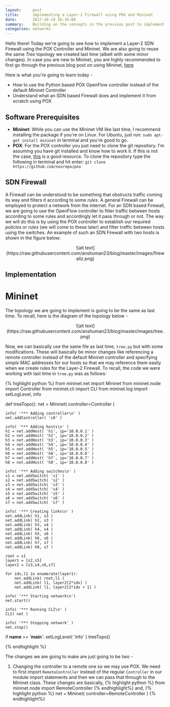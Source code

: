 ```yaml
---
layout:     post
title:      Implementing a Layer-2 Firewall using POX and Mininet 
date:       2017-10-19 16:34:00
summary:    Building on the concepts in the previous post to implement a L2 SDN Firewall in Mininet  
categories: networks
---
```


Hello there! Today we're going to see how to implement a Layer-2 SDN Firewall using the POX Controller and Mininet. We are also going to reuse the same *Tree* topology we created last time (albeit with some minor changes). In case you are new to Mininet, you are highly recommended to first go through the previous blog post on using Mininet, [here](http://www.anshuman.ml/networks/2017/10/15/mininet/)

Here is what you're going to learn today - 
- How to use the Python based POX OpenFlow controller instead of the default Mininet Controller 
- Understand what an SDN based Firewall does and implement it from scratch using POX

## Software Prerequisites
- **Mininet**: While you can use the Mininet VM like last time, I recommend installing the package if you're on Linux. For Ubuntu, just run:
`sudo apt-get install mininet` in terminal and you're good to go.
- **POX**: For the POX controller you just need to clone the git repository. I'm assuming you have git installed and know how to work it. If this is not the case, [this](http://rogerdudler.github.io/git-guide/) is a good resource. To clone the repository type the following in terminal and hit enter:
`git clone https://github.com/noxrepo/pox`

## SDN Firewall
A Firewall can be understood to be something that obstructs traffic coming its way and filters it according to some *rules*. A general Firewall can be employed to protect a network from the internet. For an SDN based Firewall, we are going to use the OpenFlow controller to filter traffic between hosts according to some rules and accordingly let it pass through or not.
The way we will do this is by using the POX controller to establish our required *policies* or *rules* (we will come to these later) and filter traffic between hosts using the switches.
An example of such an SDN Firewall with two hosts is shown in the figure below:
<div style="text-align:center" markdown="1">
![alt text](https://raw.githubusercontent.com/anshuman23/blog/master/images/firewallz.png)
</div>

## Implementation

# Mininet
The topology we are going to implement is going to be the same as last time. To recall, here is the diagram of the topology below - 
<div style="text-align:center" markdown="1">
![alt text](https://raw.githubusercontent.com/anshuman23/blog/master/images/tree.png)
</div>

Now, we can basically use the same file as last time, `tree.py` but with some modifications. These will basically be minor changes like referencing a remote controller instead of the default Mininet controller and specifying *simple* MAC addresses for our hosts so that we may reference them easily when we create rules for the Layer-2 Firewall. To recall, the code we were working with last time in `tree.py` was as follows:

{% highlight python %}
from mininet.net import Mininet
from mininet.node import Controller
from mininet.cli import CLI
from mininet.log import setLogLevel, info

def treeTopo():
    net = Mininet( controller=Controller )
    
    info( '*** Adding controller\n' )
    net.addController( 'c0' )

    info( '*** Adding hosts\n' )
    h1 = net.addHost( 'h1', ip='10.0.0.1' )
    h2 = net.addHost( 'h2', ip='10.0.0.2' )
    h3 = net.addHost( 'h3', ip='10.0.0.3' )
    h4 = net.addHost( 'h4', ip='10.0.0.4' )
    h5 = net.addHost( 'h5', ip='10.0.0.5' )
    h6 = net.addHost( 'h6', ip='10.0.0.6' )
    h7 = net.addHost( 'h7', ip='10.0.0.7' )
    h8 = net.addHost( 'h8', ip='10.0.0.8' )

    info( '*** Adding switches\n' )
    s1 = net.addSwitch( 's1' )
    s2 = net.addSwitch( 's2' )
    s3 = net.addSwitch( 's3' )
    s4 = net.addSwitch( 's4' )
    s5 = net.addSwitch( 's5' )
    s6 = net.addSwitch( 's6' )
    s7 = net.addSwitch( 's7' )

    info( '*** Creating links\n' )
    net.addLink( h1, s3 )
    net.addLink( h2, s3 )
    net.addLink( h3, s4 )
    net.addLink( h4, s4 )
    net.addLink( h5, s6 )
    net.addLink( h6, s6 )
    net.addLink( h7, s7 )
    net.addLink( h8, s7 )
    
    root = s1
    layer1 = [s2,s5]
    layer2 = [s3,s4,s6,s7]

    for idx,l1 in enumerate(layer1):
        net.addLink( root,l1 )
        net.addLink( l1, layer2[2*idx] )
        net.addLink( l1, layer2[2*idx + 1] )
        
    info( '*** Starting network\n')
    net.start()

    info( '*** Running CLI\n' )
    CLI( net )

    info( '*** Stopping network' )
    net.stop()

if __name__ == '__main__':
    setLogLevel( 'info' )
    treeTopo()
    
{% endhighlight %}

The changes we are going to make are just going to be two - 
1. Changing the controller to a remote one so we may use POX. We need to first import `RemoteController` instead of the regular `Controller` in our module import statements and then we can pass that through to the Mininet class. These changes are basically,
{% highlight python %}
from mininet.node import RemoteController
{% endhighlight%}
and,
{% highlight python %}
net = Mininet( controller=RemoteController )
{% endhighlight%}

